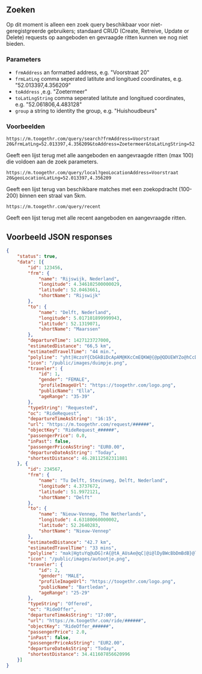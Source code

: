 
## Zoeken

Op dit moment is alleen een zoek query beschikbaar voor niet-geregistgreerde gebruikers; standaard CRUD (Create, Retreive, Update or Delete) requests op aangeboden en gevraagde ritten kunnen we nog niet bieden.

### Parameters

* `frmAddress` an formatted address, e.g. "Voorstraat 20"
* `frmLatLng` comma seperated latitute and longitued coordinates, e.g. "52.013397,4.356209"
* `toAddress` ,e.g. "Zoetermeer"
* `toLatLngString` comma seperated latitute and longitued coordinates, e.g. "52.061806,4.483128"
* `group` a string to identity the group, e.g. "Huishoudbeurs"

### Voorbeelden

```
https://m.toogethr.com/query/search?frmAddress=Voorstraat 20&frmLatLng=52.013397,4.356209&toAddress=Zoetermeer&toLatLngString=52.061806,4.483128&group=huishoudbeurs
```

Geeft een lijst terug met alle aangeboden en aangevraagde ritten (max 100) die voldoen aan de zoek parameters.

```
https://m.toogethr.com/query/local?geoLocationAddress=Voorstraat 20&geoLocationLatLng=52.013397,4.356209
```

Geeft een lijst terug van beschikbare matches met een zoekopdracht (100-200) binnen een straal van 5km. 

```
https://m.toogethr.com/query/recent
```

Geeft een lijst terug met alle recent aangeboden en aangevraagde ritten.


## Voorbeeld JSON responses

```JSON
{
    "status": true,
    "data": [{
        "id": 123456,
        "frm": {
            "name": "Rijswijk, Nederland",
            "longitude": 4.346102500000029,
            "latitude": 52.0463661,
            "shortName": "Rijswijk"
        },
        "to": {
            "name": "Delft, Nederland",
            "longitude": 5.017101899999943,
            "latitude": 52.1319071,
            "shortName": "Maarssen"
        },
        "departureTime": 1427123727000,
        "estimatedDistance": "66,5 km",
        "estimatedTravelTime": "44 min.",
        "polyline": "yht|HczoY{CbGkBiDcApAM@KKcCmEQKW@{@p@QDUEWYZo@hCcDnBiBnAcAd@s@|@{A^Kd@?p@UzA}@bDmA~C}@tIeB`Dm@NFX?NJR`AC~@_@hBa@r@c@^e@Rw@Ay@]i@s@oA_DOOaByEyE_MmAyCs@cAiE}JqHmNuCyEaGwIeGgIcAsAIi@cB_CoB}C{AgD}BsGiAcCaA{AmAuAgC_CeGaF_DeEuC}FeAoCiCcG}@wC]cCGiCLeCj@iD`CaKtIs\\dFaTrB}JpAaICc@d@oCfBgLnCwSbBaNhBoRj@iIpAyWlA{a@vBmx@`AmWpB{m@bH}{B`@oVbByj@~@kS`Ae\\nBey@|Ayg@l@_O`Bu[`BqTv@yIlD}[`A_H|AsIfFmT|EeUxN{|@jBcMtCoUdD{[vCoTrCcPxEcVvGy_@hHkf@pFo[`DeRdCaRfDi\\jCyRnBuJnLoi@hEoU|D{V|Iop@vAaLnAcNf@sLLkLIeb@s@wyBm@{\\cAsU_BsUwAiOeD{WcEkWkKqn@{Jyk@uNsy@{DyPwBoHqG_QwDeKyFoN}Uwl@_LiX{DaIqEwH_F}GwT_Y{p@i{@{MkRaPyV_HqLqCwFmCsG_EsLmDgN_DcQsAeK_AsKe@eHa@_KKcGA_Tn@g]pBy{@nCioArB{|@nC{lA^sWCaL]uOoAcS_A_JeCqRcRkuAeAkKi@sHq@uPOuU`@auE?aa@QkO_A}Zu@mNaBsTqBqRoB}OaDgSaH}]gFkToMgg@_FmSqAuGmBaM}AuOy@iP[{POqbDGkvACml@TwTh@gNn@mIjBmQn[scCrAcMhCq[xAcS|AgTtOknB~Dwe@^oDl@{CtBuO|DuWbLet@\\}@^o@^Uf@E`@Fb@Zj@lALlBUfBUh@a@^k@NaAGWFsBo@}C_AcDeAcAi@cD}CaByAwBgAmAWuAIsC@uAGqCk@eBMeDeAsDkAeFuAqJ{B_KyCgEw@{B_@oBKeHKiOb@gMtByGvB{GxCoEdCuUvPkSlOyJnHoDfDyMpN{CvDmH`LiD~EcEvHaJvReChG_AzB{Mbb@kT|r@oCtFaDrEqA|CmAbDMFOD[YgBaB{@o@mAw@sCiB}DeCs@q@_@]Ia@L{@|@oCtCyFj@y@`@M\\Xv@vA^dAHl@DhAM~@oBxE}GxN{AbDiB~CcDdEsFzFwDxEm@j@s@t@cC~AmDrDk@l@kDjEqA|BwHjJcH~HoHtImEpGkDfFALr@vBd@vA]l@G^ThAhAlDdAhDrAl@rAh@v@k@n@i@z@?nAuAl@w@X_C^gBGu@",
        "icon": "/public/images/duimpje.png",
        "traveler": {
            "id": 1,
            "gender": "FEMALE",
            "profileImageUrl": "https://toogethr.com/logo.png",
            "publicName": "Ella",
            "ageRange": "35-39"
        },
        "typeString": "Requested",
        "oc": "RideRequest",
        "departureTimeAsString": "16:15",
        "url": "https://m.toogethr.com/request/######",
        "objectKey": "RideRequest_######",
        "passengerPrice": 0.0,
        "inPast": false,
        "passengerPriceAsString": "EUR0.00",
        "departureDateAsString": "Today",
        "shortestDistance": 46.28112582311881
    }, {
        "id": 234567,
        "frm": {
            "name": "Tu Delft, Stevinweg, Delft, Nederland",
            "longitude": 4.3737672,
            "latitude": 51.9972121,
            "shortName": "Delft"
        },
        "to": {
            "name": "Nieuw-Vennep, The Netherlands",
            "longitude": 4.63180060000002,
            "latitude": 52.2640283,
            "shortName": "Nieuw-Vennep"
        },
        "estimatedDistance": "42.7 km",
        "estimatedTravelTime": "33 mins",
        "polyline": "mak|HgtuYq@uDG]rA{@tA_AUsAe@qC|@i@lDyBWcBbDmBdB}@lCmAnBoAtA}@fAs@Ic@_CwO}@kHOwEGeCOsDa@yCy@gBa@_@m@Q}@Hq@h@]n@Y~@s@~AYZoJlFq@^iLrE}FxB_@`@{DhBkC~A_EhDuB~BgApAoD`EwUvYc@h@Y\\{R`VkBdCsErFk\\~`@{SrVyJvM{VnZwChDqEpDyDpBwCz@aIjAiIhBmD^}G@cJ?kCYiD{@uBgAcCiBcCqCkJkN_@m@eG{I{EwHuFuIeB}BaC}DkBmDgCgFoAoByAeBeB_BwC{BgImHmKcLcAkAgA_AsKiMc@i@yAeBc@m@e@m@}@_AoIyJwBqCsBuCqAkA}D_F_DwEiCqEQ]}BiE_CqFkD_KeFmPq@_CmEuN{C_LCMMa@{CqLK]kAkEgCmI_B{E{D_JuBgEcBuCUc@s@oA_BoCuP}TgCqDqGaKuCgFwA{CgFmKwC_Hc]{v@kGeOoMm\\_L_Y}KeYcFwMsIiToEaKoFsKyB}DgGaKmAgBo\\_e@_Yo`@yIqNuIkPyLiVuHwNgJ}QuAcCUg@wHcP_GwJmC{FaEaLeBeFiBeGOm@KWIQsCgHeEyL{C_HgQwa@aDsGeAyAuDsEuGaH_EeE_BwAiEcF_A}AwBuCmDcHyCgHqA{DkAiEoCqLiDwPMeAgAsHaIw_@o@_Cy@oCuMw_@Sg@iFiOaCyHiAsEkAaFmFaPaEsKqNe]qJwR_GwJaD}E{C_EeGsH}EuFeDuDsEaGoEwGsHcNgDkH}B_G{CiI{BcIcNmg@mFwQyMsb@aHqU_C}HeC{GyBmFkE{IwFyJ}HwKiD}DiIqHwEwE_]a[uF_F}NcMSSgM_Me@]{IgIIQuFaFmBkBwBiBoFgEkMaKiFkDeKiGcOsHsBcA}BqA{FsCoF}BuCqBkBeBgEiE}CqEeX_d@[k@a@o@sGsIqGqI}CgFaCuDI]k@cAeC{EmA{C_AmDy@mF}@uHk@_Dk@{BgByEgAwBo@_A}NoU}AaCKQEHKXuDrIkAdCsFfMcEbJoDpIaBnD}BbF}HbRm@zAcN~[_EjJaBnDkE`KcF`LkA|CmA|EY~Ae@rDU`DM|FBlFP~C@\\L~@F~@yExAc@@KYMIOBKFIj@BT}@xAgA~B?LcCnFYd@{@`B}BqDkDqFcAmBwG}JG?}AcCuGmKwC}E}GwKoDyFUj@u@~A]t@",
        "icon": "/public/images/autootje.png",
        "traveler": {
            "id": 2,
            "gender": "MALE",
            "profileImageUrl": "https://toogethr.com/logo.png",
            "publicName": "Bartledan",
            "ageRange": "25-29"
        },
        "typeString": "Offered",
        "oc": "RideOffer",
        "departureTimeAsString": "17:00",
        "url": "https://m.toogethr.com/ride/######",
        "objectKey": "RideOffer_######",
        "passengerPrice": 2.0,
        "inPast": false,
        "passengerPriceAsString": "EUR2.00",
        "departureDateAsString": "Today",
        "shortestDistance": 34.411607856620996
    }]
}
```
